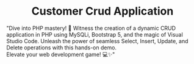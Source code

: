 <h1 align ="center"> Customer Crud Application</h1>

<space>"Dive into PHP mastery! 🚀 Witness the creation of a dynamic CRUD application in PHP using MySQLi, Bootstrap 5, and the magic of Visual Studio Code. 
Unleash the power of seamless Select, Insert, Update, and Delete operations with this hands-on demo.<br> 
Elevate your web development game! 💻✨"
</html>

